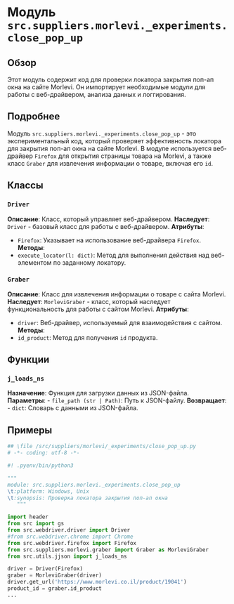 # Модуль `src.suppliers.morlevi._experiments.close_pop_up`

## Обзор

Этот модуль содержит код для проверки локатора закрытия поп-ап окна на сайте Morlevi. Он импортирует необходимые модули для работы с веб-драйвером, анализа данных и логгирования. 

## Подробнее

Модуль `src.suppliers.morlevi._experiments.close_pop_up`  - это экспериментальный код, который проверяет эффективность локатора для закрытия поп-ап окна на сайте Morlevi.  В модуле используется веб-драйвер `Firefox` для открытия страницы товара на Morlevi, а также класс `Graber` для извлечения информации о товаре, включая его `id`. 

## Классы

### `Driver`
**Описание**: Класс, который управляет веб-драйвером. 
**Наследует**: `Driver` - базовый класс для работы с веб-драйвером. 
**Атрибуты**: 
   - `Firefox`:  Указывает на использование веб-драйвера `Firefox`.
**Методы**:
   - `execute_locator(l: dict)`: Метод для выполнения действия над веб-элементом по заданному локатору. 

### `Graber` 
**Описание**: Класс для извлечения информации о товаре с сайта Morlevi. 
**Наследует**: `MorleviGraber` -  класс, который наследует функциональность для работы с сайтом Morlevi.
**Атрибуты**:
   - `driver`: Веб-драйвер, используемый для взаимодействия с сайтом.
**Методы**:
   - `id_product`:  Метод для получения `id` продукта.

## Функции

### `j_loads_ns`

**Назначение**: Функция для загрузки данных из JSON-файла.
**Параметры**: 
    - `file_path (str | Path)`: Путь к JSON-файлу.
**Возвращает**:
    - `dict`: Словарь с данными из JSON-файла.

## Примеры 

```python
## \file /src/suppliers/morlevi/_experiments/close_pop_up.py
# -*- coding: utf-8 -*-

#! .pyenv/bin/python3

"""
module: src.suppliers.morlevi._experiments.close_pop_up
\t:platform: Windows, Unix
\t:synopsis: Проверка локатора закрытия поп-ап окна
   """

import header
from src import gs
from src.webdriver.driver import Driver
#from src.webdriver.chrome import Chrome
from src.webdriver.firefox import Firefox
from src.suppliers.morlevi.graber import Graber as MorleviGraber
from src.utils.jjson import j_loads_ns

driver = Driver(Firefox)
graber = MorleviGraber(driver)
driver.get_url('https://www.morlevi.co.il/product/19041')
product_id = graber.id_product
...